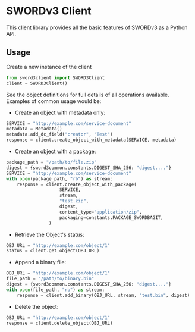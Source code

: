 # SWORDv3 Client

This client library provides all the basic features of SWORDv3 as a Python API.

## Usage

Create a new instance of the client

```python
from sword3client import SWORD3Client
client = SWORD3Client()
```

See the object definitions for full details of all operations available.  Examples of common usage would be:

* Create an object with metadata only:

```python
SERVICE = "http://example.com/service-document"
metadata = Metadata()
metadata.add_dc_field("creator", "Test")
response = client.create_object_with_metadata(SERVICE, metadata)
```

* Create an object with a package:

```python
package_path = "/path/to/file.zip"
digest = {sword3common.constants.DIGEST_SHA_256: "digest...."}
SERVICE = "http://example.com/service-document"
with open(package_path, "rb") as stream:
    response = client.create_object_with_package(
                    SERVICE,
                    stream,
                    "test.zip",
                    digest,
                    content_type="application/zip",
                    packaging=constants.PACKAGE_SWORDBAGIT,
                )
```

* Retrieve the Object's status:

```python
OBJ_URL = "http://example.com/object/1"
status = client.get_object(OBJ_URL)
```

* Append a binary file:

```python
OBJ_URL = "http://example.com/object/1"
file_path = "/path/to/binary.bin"
digest = {sword3common.constants.DIGEST_SHA_256: "digest...."}
with open(file_path, "rb") as stream:
    response = client.add_binary(OBJ_URL, stream, "test.bin", digest)
```

* Delete the object:

```python
OBJ_URL = "http://example.com/object/1"
response = client.delete_object(OBJ_URL)
```
